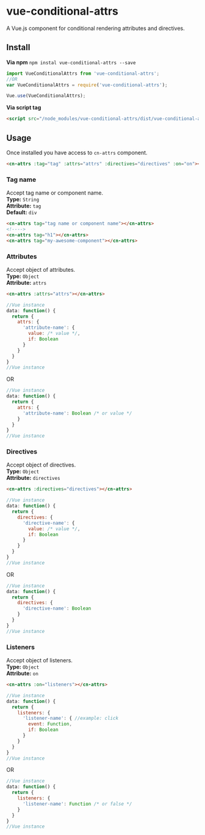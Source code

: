 # vue-conditional-attrs
A Vue.js component for conditional rendering attributes and directives.

## Install
**Via npm** `npm instal vue-conditional-attrs --save`

``` js
import VueConditionalAttrs from 'vue-conditional-attrs';
//OR
var VueConditionalAttrs = require('vue-conditional-attrs');

Vue.use(VueConditionalAttrs);
```

**Via script tag**
``` html
<script src="/node_modules/vue-conditional-attrs/dist/vue-conditional-attrs.min.js"></script>
```
## Usage
Once installed you have access to `cn-attrs` component.
``` html
<cn-attrs :tag="tag" :attrs="attrs" :directives="directives" :on="on"></cn-attrs>
```
### Tag name
Accept tag name or component name.
<br>
**Type:** `String`
<br>
**Attribute:** `tag`
<br>
**Default:** `div`
``` html
<cn-attrs tag="tag name or component name"></cn-attrs>
<!---->
<cn-attrs tag="h1"></cn-attrs>
<cn-attrs tag="my-awesome-component"></cn-attrs>
```

### Attributes
Accept object of attributes.
<br>
**Type:** `Object`
<br>
**Attribute:** `attrs`
``` html
<cn-attrs :attrs="attrs"></cn-attrs>
```
``` js
//Vue instance
data: function() {
  return {
    attrs: {
      'attribute-name': {
        value: /* value */,
        if: Boolean
      }
    }
  }
}
//Vue instance
```
OR
``` js
//Vue instance
data: function() {
  return {
    attrs: {
      'attribute-name': Boolean /* or value */
    }
  }
}
//Vue instance
```

### Directives
Accept object of directives.
<br>
**Type:** `Object`
<br>
**Attribute:** `directives`
``` html
<cn-attrs :directives="directives"></cn-attrs>
```
``` js
//Vue instance
data: function() {
  return {
    directives: {
      'directive-name': {
        value: /* value */,
        if: Boolean
      }
    }
  }
}
//Vue instance
```
OR
``` js
//Vue instance
data: function() {
  return {
    directives: {
      'directive-name': Boolean
    }
  }
}
//Vue instance
```

### Listeners
Accept object of listeners.
<br>
**Type:** `Object`
<br>
**Attribute:** `on`
``` html
<cn-attrs :on="listeners"></cn-attrs>
```
``` js
//Vue instance
data: function() {
  return {
    listeners: {
      'listener-name': { //example: click
        event: Function,
        if: Boolean
      }
    }
  }
}
//Vue instance
```
OR
``` js
//Vue instance
data: function() {
  return {
    listeners: {
      'listener-name': Function /* or false */
    }
  }
}
//Vue instance
```
